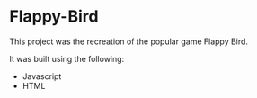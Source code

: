 # Flappy-Bird

This project was the recreation of the popular game Flappy Bird.

It was built using the following:
  - Javascript
  - HTML

